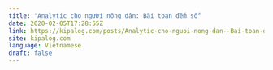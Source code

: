 ```yaml
---
title: "Analytic cho người nông dân: Bài toán đếm số"
date: 2020-02-05T17:28:55Z
link: https://kipalog.com/posts/Analytic-cho-nguoi-nong-dan--Bai-toan-dem-so?utm_medium=RSS&utm_source=news.12bit.vn
site: kipalog.com
language: Vietnamese
draft: false
---
```

